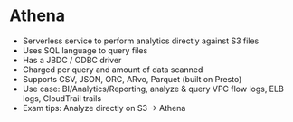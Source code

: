 # Athena

- Serverless service to perform analytics directly against S3 files
- Uses SQL language to query files
- Has a JBDC / ODBC driver
- Charged per query and amount of data scanned
- Supports CSV, JSON, ORC, ARvo, Parquet (built on Presto)
- Use case: BI/Analytics/Reporting, analyze & query VPC flow logs, ELB logs, CloudTrail trails
- Exam tips: Analyze directly on S3 -> Athena



